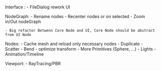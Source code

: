 Interface :
	- FileDialog rework UI

NodeGraph:
	- Rename nodes
	- Recenter nodes or on selected
	- Zoom in/Out nodeGraph

	- Big refactor Betwenn Core Node and UI, Core Node should be abstract from UI Node

Nodes:
	- Cache mesh and reload only necessary nodes
	- Duplicate
	- Scatter
	- Bend
	- optimize transform
	- More Primitives (Sphere, ...)
	- Lights
	- Animation/Timeline

Viewport:
	- RayTracing/PBR